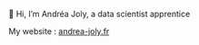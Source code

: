 👋 Hi, I’m Andréa Joly, a data scientist apprentice

My website : [andrea-joly.fr](https://andrea-joly.fr)
